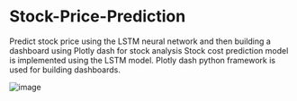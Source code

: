 # Stock-Price-Prediction
Predict stock price using the LSTM neural network and then building a dashboard using Plotly dash for stock analysis
Stock cost prediction model is implemented using the LSTM model. Plotly dash python framework is used for building dashboards.

![image](https://user-images.githubusercontent.com/36618714/137601158-8eccaaba-3b20-4eea-9640-adacaa7ffb82.png)

